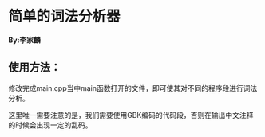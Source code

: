 # 简单的词法分析器

<strong>By:李家麟</strong>

## 使用方法：

修改完成main.cpp当中main函数打开的文件，即可使其对不同的程序段进行词法分析。

这里唯一需要注意的是，我们需要使用GBK编码的代码段，否则在输出中文注释的时候会出现一定的乱码。